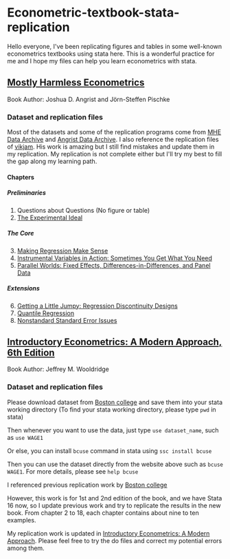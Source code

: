# Econometric-textbook-stata-replication

Hello everyone, I've been replicating figures and tables in some well-known econometrics textbooks using stata here. This is a wonderful practice for me and I hope my files can help you learn econometrics with stata.

## [Mostly Harmless Econometrics](http://www.mostlyharmlesseconometrics.com/)
Book Author: Joshua D. Angrist and Jörn-Steffen Pischke 

### Dataset and replication files
Most of the datasets and some of the replication programs come from [MHE Data Archive](http://economics.mit.edu/faculty/angrist/data1/mhe) and [Angrist Data Archive](http://economics.mit.edu/faculty/angrist/data1/data). I also reference the replication files of [vikjam](https://github.com/vikjam/mostly-harmless-replication). His work is amazing but I still find mistakes and update them in my replication. My replication is not complete either but I'll try my best to fill the gap along my learning path.

#### Chapters
##### Preliminaries
1. Questions about Questions (No figure or table)
2. [The Experimental Ideal](https://github.com/Econtech/-Econometric-textbook-stata-replication/tree/master/Mostly%20Harmless%20Econometrics/CP2)
##### The Core
3. [Making Regression Make Sense](https://github.com/Econtech/-Econometric-textbook-stata-replication/tree/master/Mostly%20Harmless%20Econometrics/cp3)
4. [Instrumental Variables in Action: Sometimes You Get What You Need](https://github.com/Econtech/-Econometric-textbook-stata-replication/tree/master/Mostly%20Harmless%20Econometrics/cp4)
5. [Parallel Worlds: Fixed Effects, Differences-in-Differences, and Panel Data](https://github.com/Econtech/-Econometric-textbook-stata-replication/tree/master/Mostly%20Harmless%20Econometrics/cp5)
##### Extensions
6. [Getting a Little Jumpy: Regression Discontinuity Designs](https://github.com/Econtech/-Econometric-textbook-stata-replication/tree/master/Mostly%20Harmless%20Econometrics/cp6)
7. [Quantile Regression](https://github.com/Econtech/-Econometric-textbook-stata-replication/tree/master/Mostly%20Harmless%20Econometrics/cp7)
8. [Nonstandard Standard Error Issues](https://github.com/Econtech/-Econometric-textbook-stata-replication/tree/master/Mostly%20Harmless%20Econometrics/cp8)


## [Introductory Econometrics: A Modern Approach, 6th Edition](https://www.cengage.com/c/introductory-econometrics-a-modern-approach-6e-wooldridge/9781305270107/)
Book Author: Jeffrey M. Wooldridge 

### Dataset and replication files

Please download dataset from [Boston college](http://fmwww.bc.edu/ec-p/data/wooldridge/datasets.list.html) and save them into your stata working directory (To find your stata working directory, please type `pwd` in stata)

Then whenever you want to use the data, just type `use dataset_name`, such as `use WAGE1`

Or else, you can install `bcuse` command in stata using `ssc install bcuse`

Then you can use the dataset directly from the website above such as `bcuse WAGE1`. For more details, please see `help bcuse`

I referenced previous replication work by [Boston college](http://fmwww.bc.edu/gstat/examples/wooldridge/wooldridge.html)

However, this work is for 1st and 2nd edition of the book, and we have Stata 16 now, so I update previous work and try to replicate the results in the new book. From chapter 2 to 18, each chapter contains about nine to ten examples.

My replication work is updated in [Introductory Econometrics: A Modern Approach](https://github.com/Econtech/-Econometric-textbook-stata-replication/tree/master/Introductory%20Econometrics%20A%20Modern%20Approach). Please feel free to try the do files and correct my potential errors among them.  

